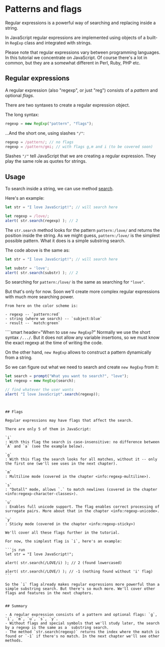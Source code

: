 # Patterns and flags

Regular expressions is a powerful way of searching and replacing inside a string.

In JavaScript regular expressions are implemented using objects of a built-in `RegExp` class and integrated with strings.

Please note that regular expressions vary between programming languages. In this tutorial we concentrate on JavaScript. Of course there's a lot in common, but they are a somewhat different in Perl, Ruby, PHP etc.

## Regular expressions

A regular expression (also "regexp", or just "reg") consists of a *pattern* and optional *flags*.

There are two syntaxes to create a regular expression object.

The long syntax:

```js
regexp = new RegExp("pattern", "flags");
```

...And the short one, using slashes `"/"`:

```js
regexp = /pattern/; // no flags
regexp = /pattern/gmi; // with flags g,m and i (to be covered soon)
```

Slashes `"/"` tell JavaScript that we are creating a regular expression. They play the same role as quotes for strings.

## Usage

To search inside a string, we can use method [search](mdn:js/String/search).

Here's an example:

```js run
let str = "I love JavaScript!"; // will search here

let regexp = /love/;
alert( str.search(regexp) ); // 2
```

The `str.search` method looks for the pattern `pattern:/love/` and returns the position inside the string. As we might guess, `pattern:/love/` is the simplest possible pattern. What it does is a simple substring search.

The code above is the same as:

```js run
let str = "I love JavaScript!"; // will search here

let substr = 'love';
alert( str.search(substr) ); // 2
```

So searching for `pattern:/love/` is the same as searching for `"love"`.

But that's only for now. Soon we'll create more complex regular expressions with much more searching power.

```smart header="Colors"
From here on the color scheme is:

- regexp -- `pattern:red`
- string (where we search) -- `subject:blue`
- result -- `match:green`
```


````smart header="When to use `new RegExp`?"
Normally we use the short syntax `/.../`. But it does not allow any variable insertions, so we must know the exact regexp at the time of writing the code.

On the other hand, `new RegExp` allows to construct a pattern dynamically from a string.

So we can figure out what we need to search and create `new RegExp` from it:

```js run
let search = prompt("What you want to search?", "love");
let regexp = new RegExp(search);

// find whatever the user wants
alert( "I love JavaScript".search(regexp));
```
````


## Flags

Regular expressions may have flags that affect the search.

There are only 5 of them in JavaScript:

`i`
: With this flag the search is case-insensitive: no difference between `A` and `a` (see the example below).

`g`
: With this flag the search looks for all matches, without it -- only the first one (we'll see uses in the next chapter).

`m`
: Multiline mode (covered in the chapter <info:regexp-multiline>).

`s`
: "Dotall" mode, allows `.` to match newlines (covered in the chapter <info:regexp-character-classes>).

`u`
: Enables full unicode support. The flag enables correct processing of surrogate pairs. More about that in the chapter <info:regexp-unicode>.

`y`
: Sticky mode (covered in the chapter <info:regexp-sticky>)

We'll cover all these flags further in the tutorial.

For now, the simplest flag is `i`, here's an example:

```js run
let str = "I love JavaScript!";

alert( str.search(/LOVE/i) ); // 2 (found lowercased)

alert( str.search(/LOVE/) ); // -1 (nothing found without 'i' flag)
```

So the `i` flag already makes regular expressions more powerful than a simple substring search. But there's so much more. We'll cover other flags and features in the next chapters.


## Summary

- A regular expression consists of a pattern and optional flags: `g`, `i`, `m`, `u`, `s`, `y`.
- Without flags and special symbols that we'll study later, the search by a regexp is the same as a  substring search.
- The method `str.search(regexp)` returns the index where the match is found or `-1` if there's no match. In the next chapter we'll see other methods.

